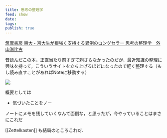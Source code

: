 ```yaml
---
title: 思考の整理学
feed: show
date: 
tags: 
publish: true
---
```

[筑摩書房 東大・京大生が根強く支持する異例のロングセラー 思考の整理学　外山滋比古](https://www.chikumashobo.co.jp/special/shikounoseirigaku/)

昔読んだこの本，正直当たり前すぎて刺さらなかったのだが，最近知識の整理に興味を持って，こういうサイトを立ち上げるほどになったので軽く整理する（もし読み直すことがあればNoteに移動する）

![](https://www.chikumashobo.co.jp/special/shikounoseirigaku/assets/img/sample-kaitei.webp)

概要としては
- 気づいたことをノー

ノートにメモを残していくなんて面倒な，と思ったが，今やっていることはまさにこれだ

[[Zettelkasten]] も結局のところこれだ．